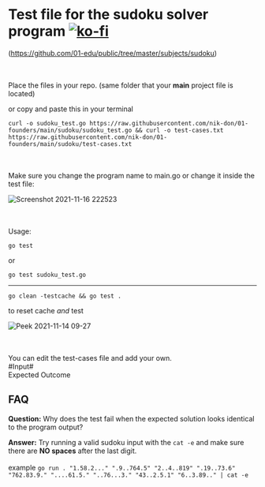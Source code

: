 # Test file for the sudoku solver program  [![ko-fi](https://ko-fi.com/img/githubbutton_sm.svg)](https://ko-fi.com/J3J36ZB3M)

(https://github.com/01-edu/public/tree/master/subjects/sudoku)


\
\
Place the files in your repo. (same folder that your **main** project file is located)

or copy and paste this in your terminal

	curl -o sudoku_test.go https://raw.githubusercontent.com/nik-don/01-founders/main/sudoku/sudoku_test.go && curl -o test-cases.txt https://raw.githubusercontent.com/nik-don/01-founders/main/sudoku/test-cases.txt
\
\
Make sure you change the program name to main.go or change it inside the test file:

![Screenshot 2021-11-16 222523](https://user-images.githubusercontent.com/93073558/142076129-c7825560-ab72-4b9d-8780-f10f108ca312.jpg)

\
\
Usage:



	go test 

or


	go test sudoku_test.go 

----


	go clean -testcache && go test . 
to reset cache *and* test


![Peek 2021-11-14 09-27](https://user-images.githubusercontent.com/93073558/141675489-c26a910b-f0d9-43e5-971a-6ce39cdc1760.gif)



\
\
You can edit the test-cases file and add your own.
\
#Input#
\
Expected Outcome


## FAQ
**Question:** Why does the test fail when the expected solution looks identical to the program output?

**Answer:** Try running a valid sudoku input with the `cat -e` and make sure there are **NO spaces** after the last digit. 
\
\
example `go run . "1.58.2..." ".9..764.5" "2..4..819" ".19..73.6" "762.83.9." "....61.5." "..76...3." "43..2.5.1" "6..3.89.." | cat -e`




